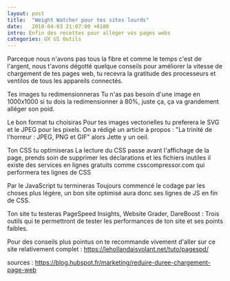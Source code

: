 ```yaml
---
layout: post
title:  "Weight Watcher pour tes sites lourds"
date:   2018-04-03 21:07:00 +0100
intro: Enfin des recettes pour alléger vos pages webs
categories: UX UI Outils
---
```


Parceque nous n'avons pas tous la fibre et comme le temps c'est de l'argent, nous t'avons dégotté quelque conseils pour améliorer la vitesse de chargement de tes pages web, tu recevra la gratitude des processeurs et ventilos de tous les appareils connectés.



Tes images tu redimensionneras
  Tu n'as pas besoin d'une image en 1000x1000 si tu dois la redimensionner à 80%, juste ça, ça va grandement alléger son poid.


Le bon format tu choisiras
  Pour tes images vectorielles tu preferera le SVG et le JPEG pour les pixels.
  On a rédigé un article à propos : "La trinité de l'horreur : JPEG, PNG et GIF" alors Jette y un oeil.


Ton CSS tu optimiseras
  La lecture du CSS passe avant l'affichage de la page, prends soin de supprimer les déclarations et les fichiers inutiles
  il existe des services en lignes gratuits comme csscompressor.com qui performera tes lignes de CSS


Par le JavaScript tu termineras
  Toujours commencé le codage par les choses plus légère, un bon site optimisé aura donc ses lignes de JS en fin de CSS.


Ton site tu testeras
  PageSpeed Insights, Website Grader, DareBoost : Trois outils qui te permettront de tester les performances de ton site et ses points faibles.



Pour des conseils plus pointus on te recommande vivement d'aller sur ce site relativement complet : https://lehollandaisvolant.net/tuto/pagespd/

sources : https://blog.hubspot.fr/marketing/reduire-duree-chargement-page-web
